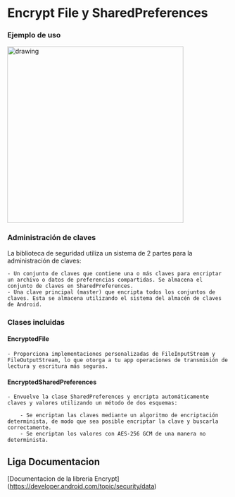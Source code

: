 # Encrypt File y SharedPreferences

### Ejemplo de uso 
<img src="01.gif" alt="drawing" width="400"/>

### Administración de claves

La biblioteca de seguridad utiliza un sistema de 2 partes para la administración de claves:

    - Un conjunto de claves que contiene una o más claves para encriptar un archivo o datos de preferencias compartidas. Se almacena el conjunto de claves en SharedPreferences.
    - Una clave principal (master) que encripta todos los conjuntos de claves. Esta se almacena utilizando el sistema del almacén de claves de Android.

### Clases incluidas

#### EncryptedFile
    - Proporciona implementaciones personalizadas de FileInputStream y FileOutputStream, lo que otorga a tu app operaciones de transmisión de lectura y escritura más seguras.

#### EncryptedSharedPreferences
    - Envuelve la clase SharedPreferences y encripta automáticamente claves y valores utilizando un método de dos esquemas:

        - Se encriptan las claves mediante un algoritmo de encriptación determinista, de modo que sea posible encriptar la clave y buscarla correctamente.
        - Se encriptan los valores con AES-256 GCM de una manera no determinista.

## Liga Documentacion
[Documentacion de la libreria Encrypt] (https://developer.android.com/topic/security/data)

